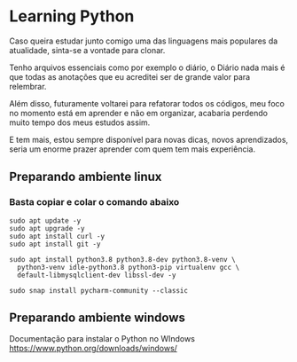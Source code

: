 # Learning Python 

Caso queira estudar junto comigo uma das linguagens mais populares da atualidade, sinta-se a vontade para clonar.

Tenho arquivos essenciais como por exemplo o diário, o Diário nada mais é que todas as anotações que eu acreditei ser de grande valor para relembrar.

Além disso, futuramente voltarei para refatorar todos os códigos, meu foco no momento está em aprender e não em organizar, acabaria perdendo muito tempo dos meus estudos assim.

E tem mais, estou sempre disponível para novas dicas, novos aprendizados, seria um enorme prazer aprender com quem tem mais experiência.


## Preparando ambiente linux


### Basta copiar e colar o comando abaixo
```
sudo apt update -y
sudo apt upgrade -y
sudo apt install curl -y
sudo apt install git -y

sudo apt install python3.8 python3.8-dev python3.8-venv \
  python3-venv idle-python3.8 python3-pip virtualenv gcc \
  default-libmysqlclient-dev libssl-dev -y

sudo snap install pycharm-community --classic
```

## Preparando ambiente windows

Documentação para instalar o Python no WIndows
https://www.python.org/downloads/windows/